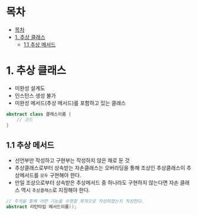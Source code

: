 # 목차
- [목차](#목차)
- [1. 추상 클래스](#1-추상-클래스)
  - [1.1 추상 메서드](#11-추상-메서드)

# 1. 추상 클래스
- 미완성 설계도
- 인스턴스 생성 불가
- 미완성 메서드(추상 메서드)를 포함하고 있는 클래스

```java
abstract class 클래스이름 {
    // 코드
}

```

## 1.1 추상 메서드
- 선언부만 작성하고 구현부는 작성하지 않은 채로 둔 것
- 추상클래스로부터 상속받는 자손클래스는 오버라딩을 통해 조상인 추상클래스이 추상메서드를 `모두` 구현해야 한다.
- 만일 조상으로부터 상속받은 추상메서드 중 하나라도 구현하지 않는다면 자손 클래스 역시 `추상클래스`로 지정해야 한다.
```java
// 주석을 통해 어떤 기능을 수행할 목적으로 작성하였는지 작성한다.
abstract 리턴타입 메서드이름();
```
